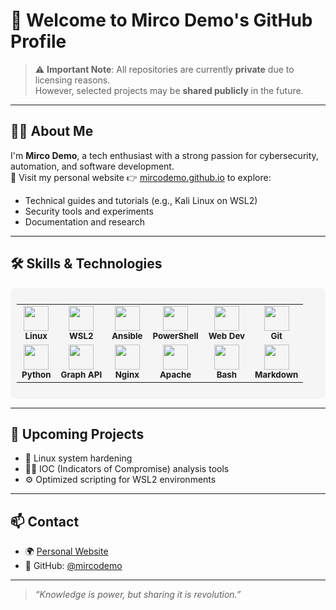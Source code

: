 # 👋 Welcome to Mirco Demo's GitHub Profile

> ⚠️ **Important Note**: All repositories are currently **private** due to licensing reasons.  
> However, selected projects may be **shared publicly** in the future.

---

## 🧑‍💻 About Me

I'm **Mirco Demo**, a tech enthusiast with a strong passion for cybersecurity, automation, and software development.  
🔗 Visit my personal website 👉 [mircodemo.github.io](https://mircodemo.github.io) to explore:

- Technical guides and tutorials (e.g., Kali Linux on WSL2)
- Security tools and experiments
- Documentation and research

---

## 🛠️ Skills & Technologies

<div style="background-color:#f5f5f5; padding:10px; border-radius:8px;">
  <table>
    <tr>
      <td align="center"><img src="https://cdn.jsdelivr.net/gh/devicons/devicon/icons/linux/linux-original.svg" width="40" /><br><sub><b>Linux</b></sub></td>
      <td align="center"><img src="https://cdn.jsdelivr.net/gh/devicons/devicon/icons/windows8/windows8-original.svg" width="40" /><br><sub><b>WSL2</b></sub></td>
      <td align="center"><img src="https://cdn.jsdelivr.net/gh/devicons/devicon/icons/ansible/ansible-original.svg" width="40" /><br><sub><b>Ansible</b></sub></td>
      <td align="center"><img src="https://cdn.jsdelivr.net/gh/devicons/devicon/icons/powershell/powershell-original.svg" width="40" /><br><sub><b>PowerShell</b></sub></td>
      <td align="center"><img src="https://cdn.jsdelivr.net/gh/devicons/devicon/icons/html5/html5-original.svg" width="40" /><br><sub><b>Web Dev</b></sub></td>
      <td align="center"><img src="https://cdn.jsdelivr.net/gh/devicons/devicon/icons/git/git-original.svg" width="40" /><br><sub><b>Git</b></sub></td>
    </tr>
    <tr>
      <td align="center"><img src="https://cdn.jsdelivr.net/gh/devicons/devicon/icons/python/python-original.svg" width="40" /><br><sub><b>Python</b></sub></td>
      <td align="center"><img src="https://upload.wikimedia.org/wikipedia/commons/4/4e/Microsoft_Graph_logo.svg" width="40" /><br><sub><b>Graph API</b></sub></td>
      <td align="center"><img src="https://cdn.jsdelivr.net/gh/devicons/devicon/icons/nginx/nginx-original.svg" width="40" /><br><sub><b>Nginx</b></sub></td>
      <td align="center"><img src="https://cdn.jsdelivr.net/gh/devicons/devicon/icons/apache/apache-original.svg" width="40" /><br><sub><b>Apache</b></sub></td>
      <td align="center"><img src="https://cdn.jsdelivr.net/gh/devicons/devicon/icons/bash/bash-original.svg" width="40" /><br><sub><b>Bash</b></sub></td>
      <td align="center"><img src="https://cdn.jsdelivr.net/gh/devicons/devicon/icons/markdown/markdown-original.svg" width="40" /><br><sub><b>Markdown</b></sub></td>
    </tr>
  </table>
</div>

---

## 🚀 Upcoming Projects

- 🔐 Linux system hardening  
- 🕵️‍♂️ IOC (Indicators of Compromise) analysis tools  
- ⚙️ Optimized scripting for WSL2 environments

---

## 📫 Contact

- 🌍 [Personal Website](https://mircodemo.github.io)
- 🐙 GitHub: [@mircodemo](https://github.com/mircodemo)

---

> _“Knowledge is power, but sharing it is revolution.”_
